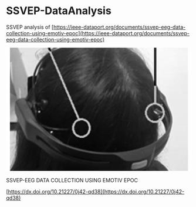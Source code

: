 # SSVEP-DataAnalysis
SSVEP analysis of [https://ieee-dataport.org/documents/ssvep-eeg-data-collection-using-emotiv-epoc](https://ieee-dataport.org/documents/ssvep-eeg-data-collection-using-emotiv-epoc)


![Drag Racing](Fig2.png)

SSVEP-EEG DATA COLLECTION USING EMOTIV EPOC

[https://dx.doi.org/10.21227/0j42-qd38](https://dx.doi.org/10.21227/0j42-qd38)
